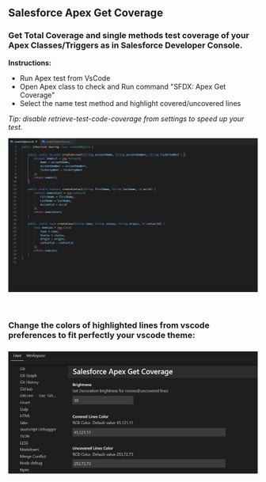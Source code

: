 <h2>Salesforce Apex Get Coverage</h2>

<h3>Get Total Coverage and single methods test coverage of your Apex Classes/Triggers as in Salesforce Developer Console.</h3>

**Instructions:**
* Run Apex test from VsCode
* Open Apex class to check and Run command "SFDX: Apex Get Coverage"
* Select the name test method and highlight covered/uncovered lines


<em>Tip: disable retrieve-test-code-coverage from settings to speed up your test.</em>

![Recording of Apex Get Coverage](https://github.com/PreziosiRaffaele/ApexGetCoverage/blob/main/demo.gif?raw=true)

</br>
<h3>Change the colors of highlighted lines from vscode preferences to fit perfectly your vscode theme:<h3>

![Preferences Apex Get Coverage](https://github.com/PreziosiRaffaele/ApexGetCoverage/blob/main/preferences.PNG?raw=true)
